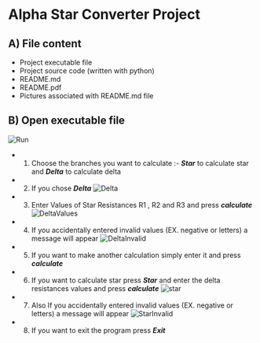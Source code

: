 # Alpha Star Converter Project

## A) File content
* Project executable file 
* Project source code (written with python)
* README.md
* README.pdf
* Pictures associated with README.md file

## B) Open executable file
![Run](../Images/Run.JPG)
* 1) Choose the branches you want to calculate :- ***Star*** to calculate star and ***Delta*** to calculate delta
* 2) If you chose ***Delta***
![Delta](../Images/Delta.JPG)
* 3) Enter Values of Star Resistances R1 , R2 and R3 and press ***calculate***
![DeltaValues](../Images/DeltaValues.JPG)
* 4) If you accidentally entered invalid values (EX. negative or letters) a message will appear 
![DeltaInvalid](../Images/DeltaInvalid.JPG)
* 5) If you want to make another calculation simply enter it and press ***calculate***
* 6) If you want to calculate star press ***Star*** and enter the delta resistances values and press ***calculate***
![star](../Images/StarChoose.JPG)
* 7) Also If you accidentally entered invalid values (EX. negative or letters) a message will appear
![StarInvalid](../Images/StarInvalid.JPG)
* 8) If you want to exit the program press ***Exit*** 